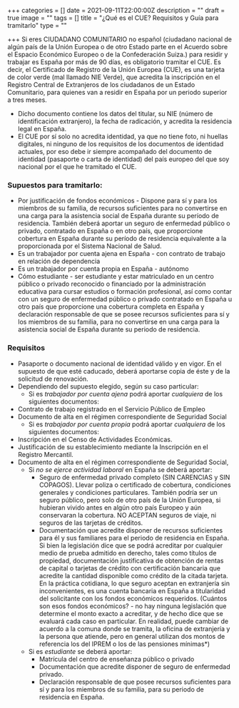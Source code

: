 +++
categories = []
date = 2021-09-11T22:00:00Z
description = ""
draft = true
image = ""
tags = []
title = "¿Qué es el CUE? Requisitos y Guía para tramitarlo"
type = ""

+++
Si eres CIUDADANO COMUNITARIO no español (ciudadano nacional de algún país de la Unión Europea o de otro Estado parte en el Acuerdo sobre el Espacio Económico Europeo o de la Confederación Suiza.) para residir y trabajar es España por más de 90 días, es obligatorio tramitar el CUE. Es decir, el Certificado de Registro de la Unión Europea (CUE), es una tarjeta de color verde (mal llamado NIE Verde), que acredita la inscripción en el Registro Central de Extranjeros de los ciudadanos de un Estado Comunitario, para quienes van a residir en España por un periodo superior a tres meses.

* Dicho documento contiene los datos del titular, su NIE (número de identificación extranjero), la fecha de radicación, y acredita la residencia legal en España.
* El CUE por sí solo no acredita identidad, ya que no tiene foto, ni huellas digitales, ni ninguno de los requisitos de los documentos de identidad actuales, por eso debe ir siempre acompañado del documento de identidad (pasaporte o carta de identidad) del país europeo del que soy nacional por el que he tramitado el CUE.

### Supuestos para tramitarlo:

* Por justificación de fondos económicos - Dispone para sí y para los miembros de su familia, de recursos suficientes para no convertirse en una carga para la asistencia social de España durante su período de residencia. También deberá aportar un seguro de enfermedad público o privado, contratado en España o en otro país, que proporcione cobertura en España durante su período de residencia equivalente a la proporcionada por el Sistema Nacional de Salud.
* Es un trabajador por cuenta ajena en España - con contrato de trabajo en relación de dependencia
* Es un trabajador por cuenta propia en España - autónomo
* Cómo estudiante - ser estudiante y estar matriculado en un centro público o privado reconocido o financiado por la administración educativa para cursar estudios o formación profesional, así como contar con un seguro de enfermedad público o privado contratado en España u otro país que proporcione una cobertura completa en España y declaración responsable de que se posee recursos suficientes para sí y los miembros de su familia, para no convertirse en una carga para la asistencia social de España durante su periodo de residencia.

### Requisitos

* Pasaporte o documento nacional de identidad válido y en vigor. En el supuesto de que esté caducado, deberá aportarse copia de éste y de la solicitud de renovación.
* Dependiendo del supuesto elegido, según su caso particular:
  * Si es _trabajador por cuenta ajena_ podrá aportar _cualquiera_ de los siguientes documentos:
* Contrato de trabajo registrado en el Servicio Público de Empleo
* Documento de alta en el régimen correspondiente de Seguridad Social
  * Si es _trabajador por cuenta propia_ podrá aportar _cualquiera_ de los siguientes documentos:
* Inscripción en el Censo de Actividades Económicas.
* Justificación de su establecimiento mediante la Inscripción en el Registro Mercantil.
* Documento de alta en el régimen correspondiente de Seguridad Social,
  * Si _no se ejerce actividad laboral_ en España se deberá aportar:
    * Seguro de enfermedad privado completo (SIN CARENCIAS y SIN COPAGOS). Llevar poliza o certificado de cobertura, condiciones generales y condiciones particulares. También podría ser un seguro público, pero solo de otro país de la Unión Europea, si hubieran vivido antes en algún otro país Europeo y aún conservaran la cobertura. NO ACEPTAN seguros de viaje, ni seguros de las tarjetas de créditos.
    * Documentación que acredite disponer de recursos suficientes para él y sus familiares para el periodo de residencia en España. Si bien la legislación dice que se podrá acreditar por cualquier medio de prueba admitido en derecho, tales como títulos de propiedad, documentación justificativa de obtención de rentas de capital o tarjetas de crédito con certificación bancaria que acredite la cantidad disponible como crédito de la citada tarjeta. En la práctica cotidiana, lo que seguro aceptan en extranjería sin inconvenientes, es una cuenta bancaria en España a titularidad del solicitante con los fondos económicos requeridos. (Cuántos son esos fondos económicos? - no hay ninguna legislación que determine el monto exacto a acreditar, y de hecho dice que se evaluará cada caso en particular. En realidad, puede cambiar de acuerdo a la comuna donde se tramita, la oficina de extranjería y la persona que atiende, pero en general utilizan dos montos de referencia los del IPREM o los de las pensiones mínimas*)
  * Si es _estudiante_ se deberá aportar:
    * Matrícula del centro de enseñanza público o privado
    * Documentación que acredite disponer de seguro de enfermedad privado.
    * Declaración responsable de que posee recursos suficientes para sí y para los miembros de su familia, para su periodo de residencia en España.